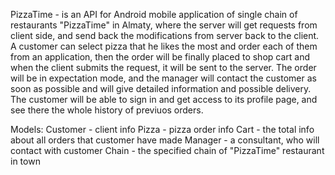 PizzaTime - is an API for Android mobile application of single chain of restaurants "PizzaTime" in Almaty, where the server will get requests from client side, and send back the modifications from server back to the client. A customer can select pizza that he likes the most and order each of them from an application, then the order will be finally placed to shop cart and when the client submits the request, it will be sent to the server. The order will be in expectation mode, and the manager will contact the customer as soon as possible and will give detailed information and possible delivery. The customer will be able to sign in and get access to its profile page, and see there the whole history of previuos orders.

Models:
  Customer - client info
  Pizza - pizza order info 
  Cart - the total info about all orders that customer have made
  Manager - a consultant, who will contact with customer
  Chain - the specified chain of "PizzaTime" restaurant in town
